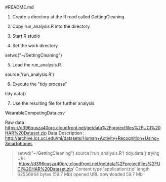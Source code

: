 #README.md

1. Create a directory at the R rood called GettingCleaning

2. Copy run_analysis.R into the directory

3. Start R studio

4. Set the work directory

setwd("~/GettingCleaning")

5. Load the run_analysis.R

source('run_analysis.R')

6. Execute the "tidy process"

tidy.data()

7. Use the resulting file for further analysis

WearableComputingData.csv 

Raw data : https://d396qusza40orc.cloudfront.net/getdata%2Fprojectfiles%2FUCI%20HAR%20Dataset.zip
Data Description : http://archive.ics.uci.edu/ml/datasets/Human+Activity+Recognition+Using+Smartphones 

> setwd("~/GettingCleaning")
> source('run_analysis.R')
> tidy.data()
trying URL 'https://d396qusza40orc.cloudfront.net/getdata%2Fprojectfiles%2FUCI%20HAR%20Dataset.zip'
Content type 'application/zip' length 62556944 bytes (59.7 Mb)
opened URL
downloaded 59.7 Mb

> 
